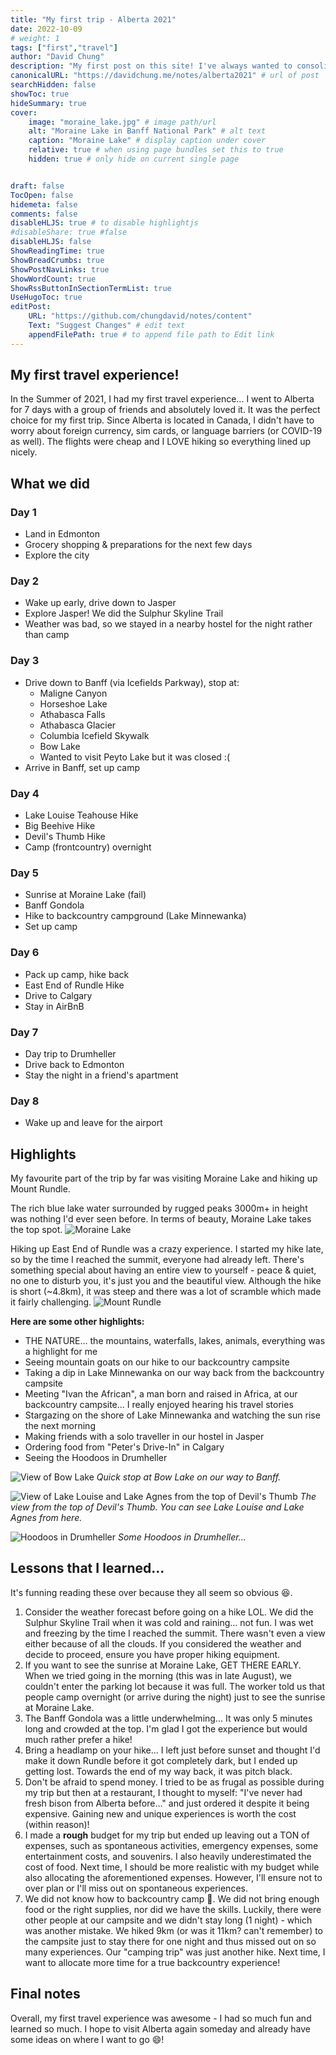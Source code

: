 ```yaml
---
title: "My first trip - Alberta 2021"
date: 2022-10-09
# weight: 1
tags: ["first","travel"]
author: "David Chung"
description: "My first post on this site! I've always wanted to consolidate my travel notes into a website and finally got around to doing it. This post is a little late considering my trip was over a year ago but I figured it's better late than never."
canonicalURL: "https://davidchung.me/notes/alberta2021" # url of post
searchHidden: false
showToc: true
hideSummary: true
cover:
    image: "moraine_lake.jpg" # image path/url
    alt: "Moraine Lake in Banff National Park" # alt text
    caption: "Moraine Lake" # display caption under cover
    relative: true # when using page bundles set this to true
    hidden: true # only hide on current single page


draft: false
TocOpen: false
hidemeta: false
comments: false
disableHLJS: true # to disable highlightjs
#disableShare: true #false
disableHLJS: false
ShowReadingTime: true
ShowBreadCrumbs: true
ShowPostNavLinks: true
ShowWordCount: true
ShowRssButtonInSectionTermList: true
UseHugoToc: true
editPost:
    URL: "https://github.com/chungdavid/notes/content"
    Text: "Suggest Changes" # edit text
    appendFilePath: true # to append file path to Edit link
---
```

## My first travel experience!
In the Summer of 2021, I had my first travel experience... I went to Alberta for 7 days with a group of friends and absolutely loved it. It was the perfect choice for my first trip. Since Alberta is located in Canada, I didn't have to worry about foreign currency, sim cards, or language barriers (or COVID-19 as well). The flights were cheap and I LOVE hiking so everything lined up nicely.

## What we did
### Day 1
- Land in Edmonton
- Grocery shopping & preparations for the next few days
- Explore the city
### Day 2
- Wake up early, drive down to Jasper
- Explore Jasper! We did the Sulphur Skyline Trail
- Weather was bad, so we stayed in a nearby hostel for the night rather than camp
### Day 3
- Drive down to Banff (via Icefields Parkway), stop at:
    - Maligne Canyon
    - Horseshoe Lake
    - Athabasca Falls
    - Athabasca Glacier
    - Columbia Icefield Skywalk
    - Bow Lake
    - Wanted to visit Peyto Lake but it was closed :(
- Arrive in Banff, set up camp
### Day 4
- Lake Louise Teahouse Hike
- Big Beehive Hike
- Devil's Thumb Hike
- Camp (frontcountry) overnight
### Day 5
- Sunrise at Moraine Lake (fail)
- Banff Gondola
- Hike to backcountry campground (Lake Minnewanka)
- Set up camp
### Day 6
- Pack up camp, hike back
- East End of Rundle Hike
- Drive to Calgary
- Stay in AirBnB
### Day 7
- Day trip to Drumheller
- Drive back to Edmonton
- Stay the night in a friend's apartment
### Day 8
- Wake up and leave for the airport

## Highlights
My favourite part of the trip by far was visiting Moraine Lake and hiking up Mount Rundle.

The rich blue lake water surrounded by rugged peaks 3000m+ in height was nothing I'd ever seen before. In terms of beauty, Moraine Lake takes the top spot.
![Moraine Lake](moraine_lake.jpg)

Hiking up East End of Rundle was a crazy experience. I started my hike late, so by the time I reached the summit, everyone had already left. There's something special about having an entire view to yourself - peace & quiet, no one to disturb you, it's just you and the beautiful view. Although the hike is short (~4.8km), it was steep and there was a lot of scramble which made it fairly challenging.
![Mount Rundle](rundle.jpg)

**Here are some other highlights:**
- THE NATURE... the mountains, waterfalls, lakes, animals, everything was a highlight for me
- Seeing mountain goats on our hike to our backcountry campsite
- Taking a dip in Lake Minnewanka on our way back from the backcountry campsite
- Meeting "Ivan the African", a man born and raised in Africa, at our backcountry campsite... I really enjoyed hearing his travel stories
- Stargazing on the shore of Lake Minnewanka and watching the sun rise the next morning
- Making friends with a solo traveller in our hostel in Jasper
- Ordering food from "Peter's Drive-In" in Calgary
- Seeing the Hoodoos in Drumheller

![View of Bow Lake](bow_lake.jpg)
*Quick stop at Bow Lake on our way to Banff.*

![View of Lake Louise and Lake Agnes from the top of Devil's Thumb](devils_thumb.jpg)
*The view from the top of Devil's Thumb. You can see Lake Louise and Lake Agnes from here.*  

![Hoodoos in Drumheller](hoodoos.jpg)
*Some Hoodoos in Drumheller...*  

## Lessons that I learned...
It's funning reading these over because they all seem so obvious 😆.

1. Consider the weather forecast before going on a hike LOL. We did the Sulphur Skyline Trail when it was cold and raining... not fun. I was wet and freezing by the time I reached the summit. There wasn't even a view either because of all the clouds. If you considered the weather and decide to proceed, ensure you have proper hiking equipment.
2. If you want to see the sunrise at Moraine Lake, GET THERE EARLY. When we tried going in the morning (this was in late August), we couldn't enter the parking lot because it was full. The worker told us that people camp overnight (or arrive during the night) just to see the sunrise at Moraine Lake.
3. The Banff Gondola was a little underwhelming... It was only 5 minutes long and crowded at the top. I'm glad I got the experience but would much rather prefer a hike!
4. Bring a headlamp on your hike... I left just before sunset and thought I'd make it down Rundle before it got completely dark, but I ended up getting lost. Towards the end of my way back, it was pitch black.
5. Don't be afraid to spend money. I tried to be as frugal as possible during my trip but then at a restaurant, I thought to myself: "I've never had fresh bison from Alberta before..." and just ordered it despite it being expensive. Gaining new and unique experiences is worth the cost (within reason)!
6. I made a **rough** budget for my trip but ended up leaving out a TON of expenses, such as spontaneous activities, emergency expenses, some entertainment costs, and souvenirs. I also heavily underestimated the cost of food. Next time, I should be more realistic with my budget while also allocating the aforementioned expenses. However, I'll ensure not to over plan or I'll miss out on spontaneous experiences.
7. We did not know how to backcountry camp 🤣. We did not bring enough food or the right supplies, nor did we have the skills. Luckily, there were other people at our campsite and we didn't stay long (1 night) - which was another mistake. We hiked 9km (or was it 11km? can't remember) to the campsite just to stay there for one night and thus missed out on so many experiences. Our "camping trip" was just another hike. Next time, I want to allocate more time for a true backcountry experience!

## Final notes
Overall, my first travel experience was awesome - I had so much fun and learned so much. I hope to visit Alberta again someday and already have some ideas on where I want to go 😄!